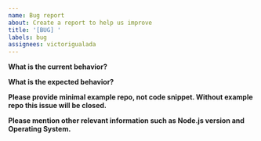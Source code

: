 ```yaml
---
name: Bug report
about: Create a report to help us improve
title: '[BUG] '
labels: bug
assignees: victorigualada
---
```


<!-- Please don't delete this template or we'll close your issue -->
<!-- Before creating an issue please make sure you are using the latest version. -->

**What is the current behavior?**

**What is the expected behavior?**

**Please provide minimal example repo, not code snippet. Without example repo this issue will be closed.**

**Please mention other relevant information such as Node.js version and Operating System.**

